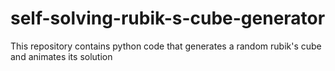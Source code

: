 # self-solving-rubik-s-cube-generator
This repository contains python code that generates a random rubik's cube and animates its solution
